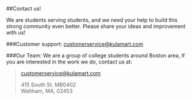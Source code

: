 ##Contact us!

We are students serving students, and we need your help to build this strong community even better. Please share your ideas and improvement with us!

###Customer support:
<customerservice@kulamart.com>

###Our Team:
We are a group of college students around Boston area, if you are interested in the work we do, contact us at:

><customerservice@kulamart.com>  
>
>415 South St. MB0402  
>Waltham, MA, 02453  